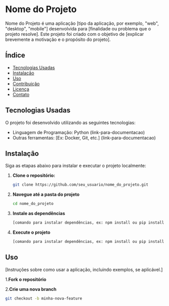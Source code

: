 # Nome do Projeto

Nome do Projeto é uma aplicação [tipo da aplicação, por exemplo, "web", "desktop", "mobile"] desenvolvida para [finalidade ou problema que o projeto resolve]. Este projeto foi criado com o objetivo de [explicar brevemente a motivação e o propósito do projeto].

## Índice
- [Tecnologias Usadas](#tecnologias-usadas)
- [Instalação](#instalação)
- [Uso](#uso)
- [Contribuição](#contribuição)
- [Licença](#licença)
- [Contato](#contato)

## Tecnologias Usadas

O projeto foi desenvolvido utilizando as seguintes tecnologias:

- Linguagem de Programação: Python (link-para-documentacao)
- Outras ferramentas: [Ex: Docker, Git, etc.] (link-para-documentacao)

## Instalação

Siga as etapas abaixo para instalar e executar o projeto localmente:

1. **Clone o repositório:**
   ```bash
   git clone https://github.com/seu_usuario/nome_do_projeto.git
   
2. **Navegue até a pasta do projeto**
   ```bash
   cd nome_do_projeto
   
3. **Instale as dependências**
   ```bash
   [comando para instalar dependências, ex: npm install ou pip install -r requirements.txt]

4. **Execute o projeto**
   ```bash
   [comando para instalar dependências, ex: npm install ou pip install -r requirements.txt]

## Uso
[Instruções sobre como usar a aplicação, incluindo exemplos, se aplicável.]

1.**Fork o repositório**

2.**Crie uma nova branch**
```bash
git checkout -b minha-nova-feature
